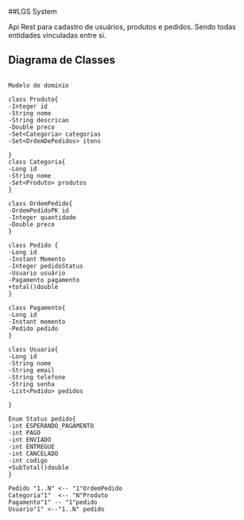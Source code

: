 ##LGS System

Api Rest para cadastro de usuários, produtos e pedidos. Sendo todas entidades vinculadas entre si.

## Diagrama de Classes

 ```mermaid

Modelo de domínio

class Produto{
-Integer id
-String nome
-String descricao
-Double preco
-Set<Categoria> categorias
-Set<OrdemDePedidos> itens

}
class Categoria{
-Long id
-String nome
-Set<Produto> produtos
}

class OrdemPedido{
-OrdemPedidoPK id
-Integer quantidade
-Double preco
}

class Pedido {
-Long id
-Instant Momento
-Integer pedidoStatus
-Usuario usuário
-Pagamento pagamento
+total()double
}

class Pagamento{
-Long id
-Instant momento
-Pedido pedido
}

class Usuario{
-Long id
-String nome
-String email
-String telefone
-String senha
-List<Pedido> pedidos 

}

Enum Status pedido{
-int ESPERANDO_PAGAMENTO
-int PAGO
-int ENVIADO
-int ENTREGUE
-int CANCELADO
-int codigo
+SubTotal()double
}

Pedido "1..N" <-- "1"OrdemPedido
Categoria"1"  <-- "N"Produto
Pagamento"1" -- "1"pedido
Usuario"1" <--"1..N" pedido


